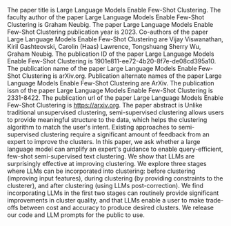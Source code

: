 The paper title is Large Language Models Enable Few-Shot Clustering.
The faculty author of the paper Large Language Models Enable Few-Shot Clustering is Graham Neubig.
The paper Large Language Models Enable Few-Shot Clustering publication year is 2023.
Co-authors of the paper Large Language Models Enable Few-Shot Clustering are Vijay Viswanathan, Kiril Gashteovski, Carolin (Haas) Lawrence, Tongshuang Sherry Wu, Graham Neubig.
The publication ID of the paper Large Language Models Enable Few-Shot Clustering is 1901e811-ee72-4b20-8f7e-de08cd395a10.
The publication name of the paper Large Language Models Enable Few-Shot Clustering is arXiv.org.
Publication alternate names of the paper Large Language Models Enable Few-Shot Clustering are ArXiv.
The publication issn of the paper Large Language Models Enable Few-Shot Clustering is 2331-8422.
The publication url of the paper Large Language Models Enable Few-Shot Clustering is https://arxiv.org.
The paper abstract is Unlike traditional unsupervised clustering, semi-supervised clustering allows users to provide meaningful structure to the data, which helps the clustering algorithm to match the user's intent. Existing approaches to semi-supervised clustering require a significant amount of feedback from an expert to improve the clusters. In this paper, we ask whether a large language model can amplify an expert's guidance to enable query-efficient, few-shot semi-supervised text clustering. We show that LLMs are surprisingly effective at improving clustering. We explore three stages where LLMs can be incorporated into clustering: before clustering (improving input features), during clustering (by providing constraints to the clusterer), and after clustering (using LLMs post-correction). We find incorporating LLMs in the first two stages can routinely provide significant improvements in cluster quality, and that LLMs enable a user to make trade-offs between cost and accuracy to produce desired clusters. We release our code and LLM prompts for the public to use.

